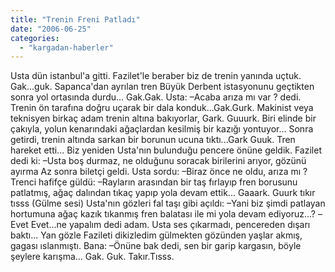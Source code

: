 ```yaml
---
title: "Trenin Freni Patladı"
date: "2006-06-25"
categories: 
  - "kargadan-haberler"
---
```


Usta dün istanbul'a gitti. Fazilet'le beraber biz de trenin yanında uçtuk. Gak...guk. Sapanca'dan ayrılan tren Büyük Derbent istasyonunu geçtikten sonra yol ortasında durdu... Gak.Gak. Usta: –Acaba arıza mı var ? dedi. Trenin ön tarafına doğru uçarak bir dala konduk...Gak.Gurk. Makinist veya teknisyen birkaç adam trenin altına bakıyorlar, Gark. Guuurk. Biri elinde bir çakıyla, yolun kenarındaki ağaçlardan kesilmiş bir kazığı yontuyor... Sonra getirdi, trenin altında sarkan bir borunun ucuna tıktı...Gark Guuk. Tren hareket etti... Biz yeniden Usta'nın bulunduğu pencere önüne geldik. Fazilet dedi ki: –Usta boş durmaz, ne olduğunu soracak birilerini arıyor, gözünü ayırma Az sonra biletçi geldi. Usta sordu: –Biraz önce ne oldu, arıza mı ? Trenci hafifçe güldü: –Rayların arasından bir taş fırlayıp fren borusunu patlatmış, ağaç dalından tıkaç yapıp yola devam ettik... Gaaark. Guurk tıkır tısss (Gülme sesi) Usta'nın gözleri fal taşı gibi açıldı: –Yani biz şimdi patlayan hortumuna ağaç kazık tıkanmış fren balatası ile mi yola devam ediyoruz...? –Evet Evet...ne yapalım dedi adam. Usta ses çıkarmadı, pencereden dışarı baktı... Yan gözle Fazileti dikizledim gülmekten gözünden yaşlar akmış, gagası ıslanmıştı. Bana: –Önüne bak dedi, sen bir garip kargasın, böyle şeylere karışma... Gak. Guk. Takır.Tısss.

